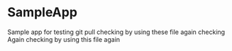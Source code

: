 # SampleApp
Sample app for testing
git pull checking by using these file
again checking 
Again checking by using this file again
